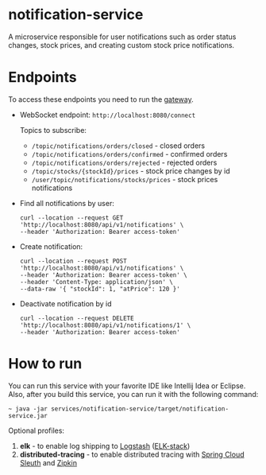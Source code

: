 # notification-service

A microservice responsible for user notifications such as order status changes,
stock prices, and creating custom stock price notifications.

# Endpoints

To access these endpoints you need to run the [gateway](../../infrastructure/gateway).

- WebSocket endpoint: `http://localhost:8080/connect`

  Topics to subscribe:
  - `/topic/notifications/orders/closed` - closed orders
  - `/topic/notifications/orders/confirmed` - confirmed orders
  - `/topic/notifications/orders/rejected` - rejected orders
  - `/topic/stocks/{stockId}/prices` - stock price changes by id
  - `/user/topic/notifications/stocks/prices` - stock prices notifications

- Find all notifications by user:
  ```
  curl --location --request GET 'http://localhost:8080/api/v1/notifications' \
  --header 'Authorization: Bearer access-token'
  ```
  
- Create notification:
  ```
  curl --location --request POST 'http://localhost:8080/api/v1/notifications' \
  --header 'Authorization: Bearer access-token' \
  --header 'Content-Type: application/json' \
  --data-raw '{ "stockId": 1, "atPrice": 120 }'
  ```

- Deactivate notification by id
  ```
  curl --location --request DELETE 'http://localhost:8080/api/v1/notifications/1' \
  --header 'Authorization: Bearer access-token'
  ```

# How to run

You can run this service with your favorite IDE like Intellij Idea or Eclipse.
Also, after you build this service, you can run it with the following command:

    ~ java -jar services/notification-service/target/notification-service.jar

Optional profiles:
1. **elk** - to enable log shipping to [Logstash](https://www.elastic.co/logstash/) ([ELK-stack](https://www.elastic.co/what-is/elk-stack))
2. **distributed-tracing** - to enable distributed tracing with
   [Spring Cloud Sleuth](https://spring.io/projects/spring-cloud-sleuth)
   and [Zipkin](https://zipkin.io/)

